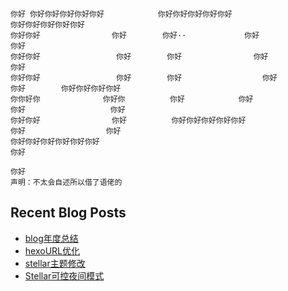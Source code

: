 
```
你好 你好你好你好你好你好            你好你好你好你好你好                      你好你好你好你好你好
你好你好                你好        你好··             你好                   你好           
你好你好                 你好        你好                你好                  你好
你好你好                 你好        你好                  你好                 你好        你好你好你好你好
你你好你              你好你          你好            你好                       你好                   你好
你好你好                你好          你好你好你好你好你好                           你好                  你好
你好你好你好你好你好你好                                                                                     你好
                                                                                                              你好
声明：不太会自述所以借了语佬的
```
## Recent Blog Posts  

<!-- BLOG-POST-LIST:START -->
- [blog年度总结](https://ayellowdogsays.cn/posts/b/)
- [hexoURL优化](https://ayellowdogsays.cn/posts/1234/)
- [stellar主题修改](https://ayellowdogsays.cn/posts/e---%E5%89%AF%E6%9C%AC---%E5%89%AF%E6%9C%AC/)
- [Stellar可控夜间模式](https://ayellowdogsays.cn/posts/e---%E5%89%AF%E6%9C%AC/)
<!-- BLOG-POST-LIST:END -->  


